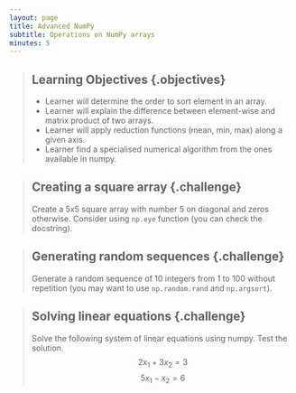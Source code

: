 ```yaml
---
layout: page
title: Advanced NumPy 
subtitle: Operations on NumPy arrays
minutes: 5
---
```

> ## Learning Objectives {.objectives}
>
> * Learner will determine the order to sort element in an array.
> * Learner will explain the difference between element-wise and matrix product of two arrays.
> * Learner will apply reduction functions (mean, min, max) along a given axis.
> * Learner find a specialised numerical algorithm from the ones available in numpy.

> ## Creating a square array {.challenge}
>
> Create a 5x5 square array with number 5 on diagonal and zeros otherwise. Consider using `np.eye` function (you can check the docstring).

> ## Generating random sequences {.challenge}
>
> Generate a random sequence of 10 integers from 1 to 100 without repetition (you may want to use `np.random.rand` and `np.argsort`).

> ## Solving linear equations {.challenge}
>
> Solve the following system of linear equations using numpy. Test the solution.
> $$2x_1 + 3x_2 = 3$$
> $$5x_1 - x_2 = 6$$
